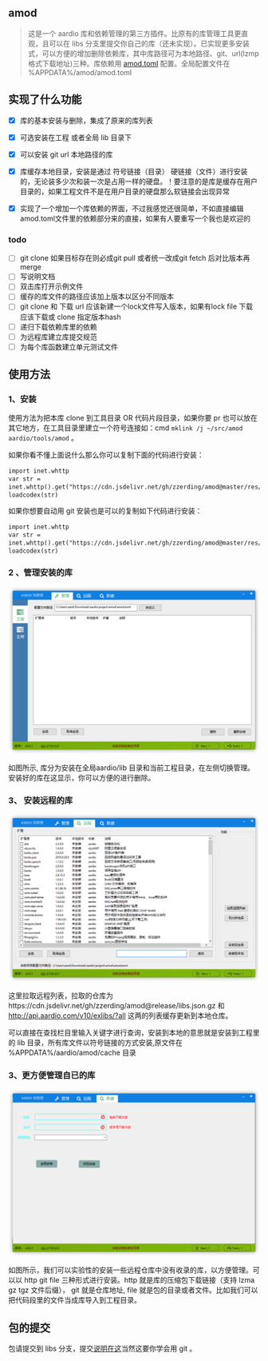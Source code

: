 ## amod 

> 这是一个 aardio 库和依赖管理的第三方插件。比原有的库管理工具更直观，且可以在 libs 分支里提交你自己的库（还未实现）。已实现更多安装式，可以方便的增加删除依赖库，其中库路径可为本地路径、git、url(lzmp格式下载地址)三种。库依赖用 [amod.toml](docs/库提交规范.md) 配置。全局配置文件在 %APPDATA%/amod/amod.toml




## 实现了什么功能

- [x] 库的基本安装与删除，集成了原来的库列表

- [x] 可选安装在工程 或者全局 lib 目录下

- [x] 可以安装 git url 本地路径的库

- [x] 库缓存本地目录，安装是通过 符号链接（目录） 硬链接（文件）进行安装的，无论装多少次和装一次是占用一样的硬盘。！要注意的是库是缓存在用户目录的，如果工程文件不是在用户目录的硬盘那么软链接会出现异常

- [x] 实现了一个增加一个库依赖的界面，不过我感觉还很简单，不如直接编辑amod.toml文件里的依赖部分来的直接，如果有人要重写一个我也是欢迎的 

  

### todo


- [ ] git clone 如果目标存在则必成git pull 或者统一改成git fetch 后对比版本再merge
- [ ] 写说明文档
- [ ] 双击库打开示例文件
- [ ] 缓存的库文件的路径应该加上版本以区分不同版本
- [ ] git clone 和 下载 url 应该新建一个lock文件写入版本，如果有lock file 下载应该下载或 clone 指定版本hash
- [ ] 递归下载依赖库里的依赖
- [ ] 为远程库建立库提交规范
- [ ] 为每个库函数建立单元测试文件 

## 使用方法

### 1、安装

使用方法为把本库 clone 到工具目录 OR 代码片段目录，如果你要 pr 也可以放在其它地方，在工具目录里建立一个符号连接如：cmd  `mklink /j ~/src/amod aardio/tools/amod` 。

如果你看不懂上面说什么那么你可以复制下面的代码进行安装：

```aardio
import inet.whttp
var str = inet.whttp().get("https://cdn.jsdelivr.net/gh/zzerding/amod@master/res/amod_install.aardio")
loadcodex(str)
```

如果你想要自动用 git 安装也是可以的复制如下代码进行安装：

```aardio
import inet.whttp
var str = inet.whttp().get("https://cdn.jsdelivr.net/gh/zzerding/amod@master/res/amod_install_git.aardio")
loadcodex(str)
```

### 2 、管理安装的库

![setting window](docs/imgs/setting.png)

如图所示, 库分为安装在全局aardio/lib 目录和当前工程目录，在左侧切换管理。安装好的库在这显示，你可以方便的进行删除。

### 3、 安装远程的库

![remote window](docs/imgs/remote.png)

这里拉取远程列表，拉取的仓库为https://cdn.jsdelivr.net/gh/zzerding/amod@release/libs.json.gz 和 http://api.aardio.com/v10/exlibs/?all 这两的列表缓存更新到本地仓库。

可以直接在查找栏目里输入关键字进行查询，安装到本地的意思就是安装到工程里的 lib 目录，所有库文件以符号链接的方式安装,原文件在 %APPDATA%/aardio/amod/cache 目录

### 3、更方便管理自已的库

![new lib](docs/imgs/newlib.png)

如图所示，我们可以实验性的安装一些远程仓库中没有收录的库，以方便管理。可以以 http git  file 三种形式进行安装。http 就是库的压缩包下载链接（支持 lzma gz tgz 文件后缀）， git 就是仓库地址, file 就是包的目录或者文件。比如我们可以把代码段里的文件当成库导入到工程目录。

## 包的提交

包请提交到 libs 分支，提交[说明在这](https://github.com/zzerding/amod/tree/libs/)当然这要你学会用 git 。
